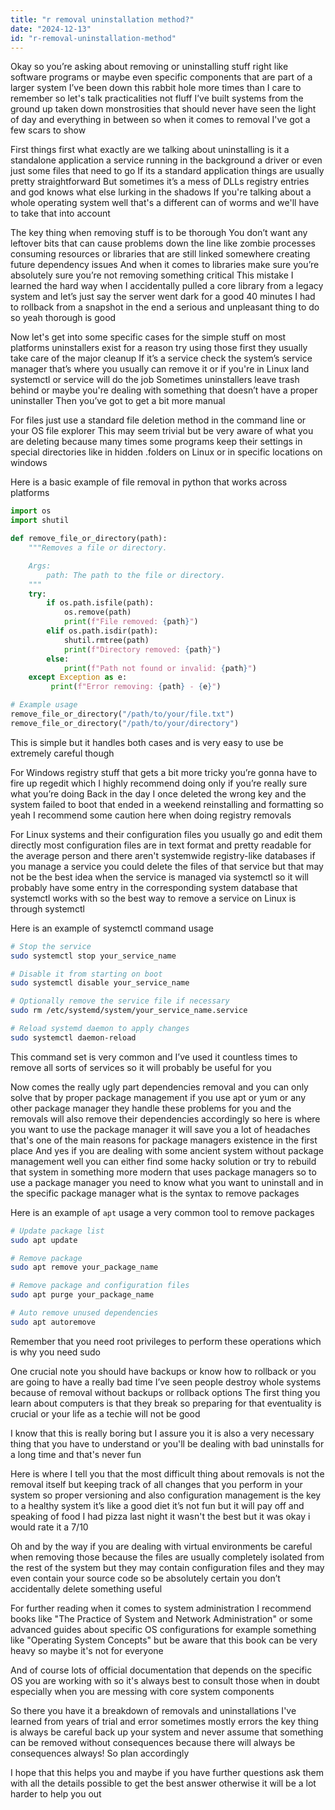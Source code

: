 ```yaml
---
title: "r removal uninstallation method?"
date: "2024-12-13"
id: "r-removal-uninstallation-method"
---
```


Okay so you’re asking about removing or uninstalling stuff right like software programs or maybe even specific components that are part of a larger system I’ve been down this rabbit hole more times than I care to remember so let's talk practicalities not fluff I’ve built systems from the ground up taken down monstrosities that should never have seen the light of day and everything in between so when it comes to removal I've got a few scars to show

First things first what exactly are we talking about uninstalling is it a standalone application a service running in the background a driver or even just some files that need to go If its a standard application things are usually pretty straightforward But sometimes it’s a mess of DLLs registry entries and god knows what else lurking in the shadows If you're talking about a whole operating system well that's a different can of worms and we'll have to take that into account

The key thing when removing stuff is to be thorough You don’t want any leftover bits that can cause problems down the line like zombie processes consuming resources or libraries that are still linked somewhere creating future dependency issues And when it comes to libraries make sure you’re absolutely sure you’re not removing something critical This mistake I learned the hard way when I accidentally pulled a core library from a legacy system and let’s just say the server went dark for a good 40 minutes I had to rollback from a snapshot in the end a serious and unpleasant thing to do so yeah thorough is good

Now let's get into some specific cases for the simple stuff on most platforms uninstallers exist for a reason try using those first they usually take care of the major cleanup If it’s a service check the system’s service manager that’s where you usually can remove it or if you're in Linux land systemctl or service will do the job Sometimes uninstallers leave trash behind or maybe you're dealing with something that doesn’t have a proper uninstaller Then you’ve got to get a bit more manual

For files just use a standard file deletion method in the command line or your OS file explorer This may seem trivial but be very aware of what you are deleting because many times some programs keep their settings in special directories like in hidden .folders on Linux or in specific locations on windows

Here is a basic example of file removal in python that works across platforms

```python
import os
import shutil

def remove_file_or_directory(path):
    """Removes a file or directory.

    Args:
        path: The path to the file or directory.
    """
    try:
        if os.path.isfile(path):
            os.remove(path)
            print(f"File removed: {path}")
        elif os.path.isdir(path):
            shutil.rmtree(path)
            print(f"Directory removed: {path}")
        else:
            print(f"Path not found or invalid: {path}")
    except Exception as e:
         print(f"Error removing: {path} - {e}")

# Example usage
remove_file_or_directory("/path/to/your/file.txt")
remove_file_or_directory("/path/to/your/directory")

```
This is simple but it handles both cases and is very easy to use be extremely careful though

For Windows registry stuff that gets a bit more tricky you’re gonna have to fire up regedit which I highly recommend doing only if you’re really sure what you’re doing Back in the day I once deleted the wrong key and the system failed to boot that ended in a weekend reinstalling and formatting so yeah I recommend some caution here when doing registry removals

For Linux systems and their configuration files you usually go and edit them directly most configuration files are in text format and pretty readable for the average person and there aren't systemwide registry-like databases if you manage a service you could delete the files of that service but that may not be the best idea when the service is managed via systemctl so it will probably have some entry in the corresponding system database that systemctl works with so the best way to remove a service on Linux is through systemctl

Here is an example of systemctl command usage

```bash
# Stop the service
sudo systemctl stop your_service_name

# Disable it from starting on boot
sudo systemctl disable your_service_name

# Optionally remove the service file if necessary
sudo rm /etc/systemd/system/your_service_name.service

# Reload systemd daemon to apply changes
sudo systemctl daemon-reload
```
This command set is very common and I’ve used it countless times to remove all sorts of services so it will probably be useful for you

Now comes the really ugly part dependencies removal and you can only solve that by proper package management if you use apt or yum or any other package manager they handle these problems for you and the removals will also remove their dependencies accordingly so here is where you want to use the package manager it will save you a lot of headaches that's one of the main reasons for package managers existence in the first place And yes if you are dealing with some ancient system without package management well you can either find some hacky solution or try to rebuild that system in something more modern that uses package managers so to use a package manager you need to know what you want to uninstall and in the specific package manager what is the syntax to remove packages

Here is an example of `apt` usage a very common tool to remove packages

```bash
# Update package list
sudo apt update

# Remove package
sudo apt remove your_package_name

# Remove package and configuration files
sudo apt purge your_package_name

# Auto remove unused dependencies
sudo apt autoremove
```
Remember that you need root privileges to perform these operations which is why you need sudo

One crucial note you should have backups or know how to rollback or you are going to have a really bad time I’ve seen people destroy whole systems because of removal without backups or rollback options The first thing you learn about computers is that they break so preparing for that eventuality is crucial or your life as a techie will not be good

I know that this is really boring but I assure you it is also a very necessary thing that you have to understand or you'll be dealing with bad uninstalls for a long time and that's never fun

Here is where I tell you that the most difficult thing about removals is not the removal itself but keeping track of all changes that you perform in your system so proper versioning and also configuration management is the key to a healthy system it’s like a good diet it’s not fun but it will pay off and speaking of food I had pizza last night it wasn't the best but it was okay i would rate it a 7/10

Oh and by the way if you are dealing with virtual environments be careful when removing those because the files are usually completely isolated from the rest of the system but they may contain configuration files and they may even contain your source code so be absolutely certain you don’t accidentally delete something useful

For further reading when it comes to system administration I recommend books like "The Practice of System and Network Administration" or some advanced guides about specific OS configurations for example something like "Operating System Concepts" but be aware that this book can be very heavy so maybe it's not for everyone

And of course lots of official documentation that depends on the specific OS you are working with so it's always best to consult those when in doubt especially when you are messing with core system components

So there you have it a breakdown of removals and uninstallations I've learned from years of trial and error sometimes mostly errors the key thing is always be careful back up your system and never assume that something can be removed without consequences because there will always be consequences always! So plan accordingly

I hope that this helps you and maybe if you have further questions ask them with all the details possible to get the best answer otherwise it will be a lot harder to help you out
